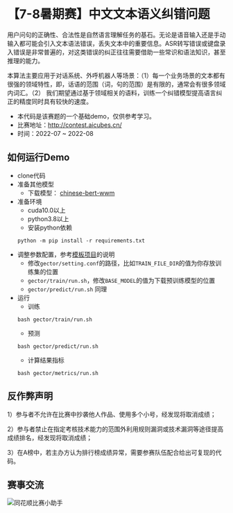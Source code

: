 # 【7-8暑期赛】中文文本语义纠错问题

​    用户问句的正确性、合法性是自然语言理解任务的基石。无论是语音输入还是手动输入都可能会引入文本语法错误，丢失文本中的重要信息。ASR转写错误或键盘录入错误是非常普遍的，对这类错误的纠正往往需要借助一些常识和语法知识，甚至推理的能力。

​    本算法主要应用于对话系统、外呼机器人等场景：（1）每一个业务场景的文本都有很强的领域特性，即，话语的范围（词，句的范围）是有限的，通常会有很多领域内词汇。（2） 我们期望通过基于领域相关的语料，训练一个纠错模型提高语言纠正的精度同时具有较快的速度。

- 本代码是该赛题的一个基础demo，仅供参考学习。
- 比赛地址：http://contest.aicubes.cn/
- 时间：2022-07 ~ 2022-08



## 如何运行Demo

- clone代码
- 准备其他模型
  - 下载模型： [chinese-bert-wwm](https://huggingface.co/hfl/chinese-bert-wwm)
- 准备环境
  - cuda10.0以上
  - python3.8以上
  - 安装python依赖
  ```
  python -m pip install -r requirements.txt
  ```
- 调整参数配置，参考[模板项目](https://github.com/10jqka-aicubes/project-de6o)的说明
  - 修改`gector/setting.conf`的路径，比如`TRAIN_FILE_DIR`的值为你存放训练集的位置
  - `gector/train/run.sh`，修改`BASE_MODEL`的值为下载预训练模型的位置
  - `gector/predict/run.sh` 同理
- 运行
  - 训练
  ```
  bash gector/train/run.sh
  ```
  - 预测
  ```
  bash gector/predict/run.sh
  ```
  - 计算结果指标
  ```
  bash gector/metrics/run.sh
  ```

## 反作弊声明

1）参与者不允许在比赛中抄袭他人作品、使用多个小号，经发现将取消成绩；

2）参与者禁止在指定考核技术能力的范围外利用规则漏洞或技术漏洞等途径提高成绩排名，经发现将取消成绩；

3）在A榜中，若主办方认为排行榜成绩异常，需要参赛队伍配合给出可复现的代码。



## 赛事交流

![同花顺比赛小助手](http://speech.10jqka.com.cn/arthmetic_operation/1cf993dc869943f69cc968e09537cfdc/image.png)